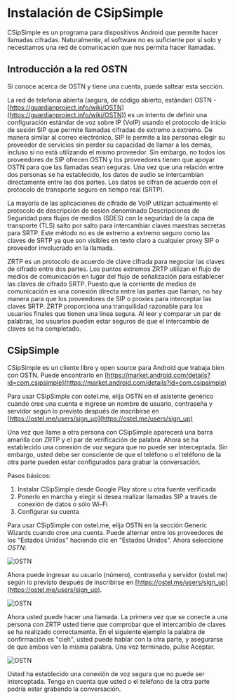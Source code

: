 Instalación de CSipSimple
=========================

CSipSimple es un programa para dispositivos Android que permite hacer llamadas cifradas. Naturalmente, el software no es suficiente por sí solo y necesitamos una red de comunicación que nos permita hacer llamadas.

Introducción a la red OSTN
--------------------------

Si conoce acerca de OSTN y tiene una cuenta, puede saltear esta sección.

La red de telefonía abierta (segura, de código abierto, estándar) OSTN - [https://guardianproject.info/wiki/OSTN](https://guardianproject.info/wiki/OSTN)) es un intento de definir una configuración estándar de voz sobre IP (VoIP) usando el protocolo de inicio de sesión SIP que permite llamadas cifradas de extremo a extremo. De manera similar al correo electrónico, SIP le permite a las personas elegir su proveedor de servicios sin perder su capacidad de llamar a los demás, incluso si no está utilizando el mismo proveedor. Sin embargo, no todos los proveedores de SIP ofrecen OSTN y los proveedores tienen que apoyar OSTN para que las llamadas sean seguras. Una vez que una relación entre dos personas se ha establecido, los datos de audio se intercambian directamente entre las dos partes. Los datos se cifran de acuerdo con el protocolo de transporte seguro en tiempo real (SRTP).

La mayoría de las aplicaciones de cifrado de VoIP utilizan actualmente el protocolo de descripción de sesión denominado Descripciones de Seguridad para flujos de medios (SDES) con la seguridad de la capa de transporte (TLS) salto por salto para intercambiar claves maestras secretas para SRTP. Este método no es de extremo a extremo seguro como las claves de SRTP ya que son visibles en texto claro a cualquier proxy SIP o proveedor involucrado en la llamada.

ZRTP es un protocolo de acuerdo de clave cifrada para negociar las claves de cifrado entre dos partes. Los puntos extremos ZRTP utilizan el flujo de medios de comunicación en lugar del flujo de señalización para establecer las claves de cifrado SRTP. Puesto que la corriente de medios de comunicación es una conexión directa entre las partes que llaman, no hay manera para que los proveedores de SIP o proxies para interceptar las claves SRTP. ZRTP proporciona una tranquilidad razonable para los usuarios finales que tienen una línea segura. Al leer y comparar un par de palabras, los usuarios pueden estar seguros de que el intercambio de claves se ha completado.

CSipSimple
----------

CSipSimple es un cliente libre y open source para Android que trabaja bien con OSTN. Puede encontrarlo en [https://market.android.com/details?id=com.csipsimple](https://market.android.com/details?id=com.csipsimple)

Para usar CSipSimple con ostel.me, elija OSTN en el asistente genérico cuando cree una cuenta e ingrese un nombre de usuario, contraseña y servidor según lo previsto después de inscribirse en [https://ostel.me/users/sign_up](https://ostel.me/users/sign_up)

Una vez que llame a otra persona con CSipSimple aparecerá una barra amarilla con ZRTP y el par de verificación de palabra. Ahora se ha establecido una conexión de voz segura que no puede ser interceptada. Sin embargo, usted debe ser consciente de que el teléfono o el teléfono de la otra parte pueden estar configurados para grabar la conversación.

Pasos básicos:

 1. Instalar CSipSimple desde Google Play store u otra fuente verificada
 2. Ponerlo en marcha y elegir si desea realizar llamadas SIP a través de conexión de datos o sólo Wi-Fi
 3. Configurar su cuenta

Para usar CSipSimple con ostel.me, elija OSTN en la sección Generic Wizards cuando cree una cuenta. Puede alternar entre los proveedores de los "Estados Unidos" haciendo clic en "Estados Unidos". Ahora seleccione *OSTN*:

![OSTN](ostn_1.png)

Ahora puede ingresar su usuario (número), contraseña y servidor (ostel.me) según lo previsto después de inscribirse en [https://ostel.me/users/sign_up](https://ostel.me/users/sign_up).

![OSTN](ostn_2.png)

Ahora usted puede hacer una llamada. La primera vez que se conecte a una persona con ZRTP usted tiene que comprobar que el intercambio de claves se ha realizado correctamente. En el siguiente ejemplo la palabra de confirmación es "cieh", usted puede hablar con la otra parte, y asegurarse de que ambos ven la misma palabra. Una vez terminado, pulse Aceptar.

![OSTN](ostn_3.png)

Usted ha establecido una conexión de voz segura que no puede ser interceptada. Tenga en cuenta que usted o el teléfono de la otra parte podría estar grabando la conversación.
